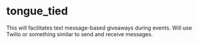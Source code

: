 tongue_tied
===========

This will facilitates text message-based giveaways during events. Will use Twilio or something similar to send and receive messages.
